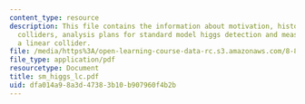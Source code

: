 ```yaml
---
content_type: resource
description: This file contains the information about motivation, history, linear
  colliders, analysis plans for standard model higgs detection and measurements at
  a linear collider.
file: /media/https%3A/open-learning-course-data-rc.s3.amazonaws.com/8-811-particle-physics-ii-fall-2005/dfa014a98a3d47383b10b907960f4b2b_sm_higgs_lc.pdf
file_type: application/pdf
resourcetype: Document
title: sm_higgs_lc.pdf
uid: dfa014a9-8a3d-4738-3b10-b907960f4b2b
---
```

